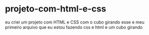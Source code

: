# projeto-com-html-e-css
eu criei um projeto com HTML e CSS com o cubo girando
esse e meu primeiro arquivo que eu estou fazendo css e html e um cubo girando 
